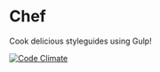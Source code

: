 # Chef

Cook delicious styleguides using Gulp!

[![Code Climate](https://codeclimate.com/github/nandomoreirame/chef/badges/gpa.svg)](https://codeclimate.com/github/nandomoreirame/chef)

